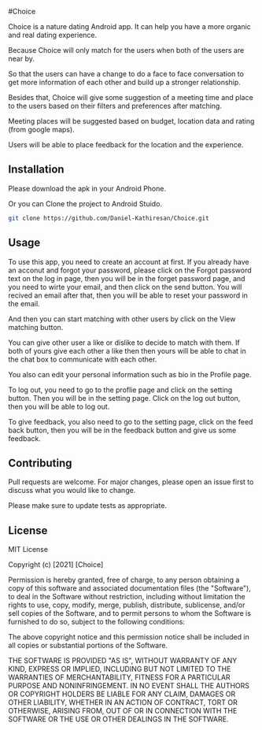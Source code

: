 #Choice

Choice is a nature dating Android app. It can help you have a more organic and real dating experience. 

Because Choice will only match for the users when both of the users are near by. 

So that the users can have a change to do a face to face conversation to get more information of each other and build up a stronger relationship.

Besides that, Choice will give some suggestion of a meeting time and place to the users based on their filters and preferences after matching. 

Meeting places will be suggested based on budget, location data and rating (from google maps). 

Users will be able to place feedback for the location and the experience.

## Installation

Please download the apk in your Android Phone.

Or you can Clone the project to Android Stuido.
```bash
git clone https://github.com/Daniel-Kathiresan/Choice.git
```

## Usage

To use this app, you need to create an account at first. If you already have an acconut and forgot your password, please click on the Forgot password text on the log in page, then you will be in the forget password page, and you need to wirte your email, and then click on the send button. You will recived an email after that, then you will be able to reset your password in the email.

And then you can start matching with other users by click on the View matching button.

You can give other user a like or dislike to decide to match with them. If both of yours give each other a like then then yours will be able to chat in the chat box to communicate with each other.

You also can edit your personal information such as bio in the Profile page.

To log out, you need to go to the proflie page and click on the setting button. Then you will be in the setting page. Click on the log out button, then you will be able to log out.

To give feedback, you also need to go to the setting page, click on the feed back button, then you will be in the feedback button and give us some feedback.

## Contributing
Pull requests are welcome. For major changes, please open an issue first to discuss what you would like to change.

Please make sure to update tests as appropriate.

## License
MIT License

Copyright (c) [2021] [Choice]

Permission is hereby granted, free of charge, to any person obtaining a copy
of this software and associated documentation files (the "Software"), to deal
in the Software without restriction, including without limitation the rights
to use, copy, modify, merge, publish, distribute, sublicense, and/or sell
copies of the Software, and to permit persons to whom the Software is
furnished to do so, subject to the following conditions:

The above copyright notice and this permission notice shall be included in all
copies or substantial portions of the Software.

THE SOFTWARE IS PROVIDED "AS IS", WITHOUT WARRANTY OF ANY KIND, EXPRESS OR
IMPLIED, INCLUDING BUT NOT LIMITED TO THE WARRANTIES OF MERCHANTABILITY,
FITNESS FOR A PARTICULAR PURPOSE AND NONINFRINGEMENT. IN NO EVENT SHALL THE
AUTHORS OR COPYRIGHT HOLDERS BE LIABLE FOR ANY CLAIM, DAMAGES OR OTHER
LIABILITY, WHETHER IN AN ACTION OF CONTRACT, TORT OR OTHERWISE, ARISING FROM,
OUT OF OR IN CONNECTION WITH THE SOFTWARE OR THE USE OR OTHER DEALINGS IN THE
SOFTWARE.